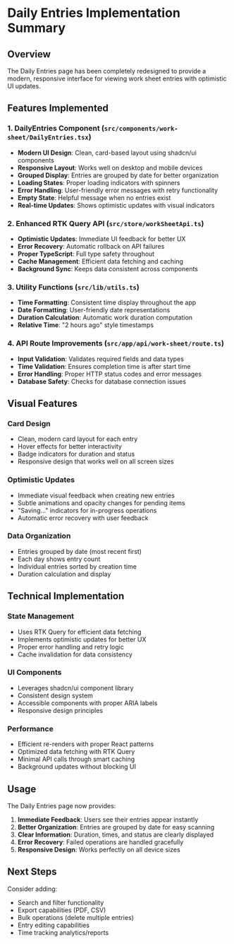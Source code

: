 # Daily Entries Implementation Summary

## Overview

The Daily Entries page has been completely redesigned to provide a modern, responsive interface for viewing work sheet entries with optimistic UI updates.

## Features Implemented

### 1. DailyEntries Component (`src/components/work-sheet/DailyEntries.tsx`)

- **Modern UI Design**: Clean, card-based layout using shadcn/ui components
- **Responsive Layout**: Works well on desktop and mobile devices
- **Grouped Display**: Entries are grouped by date for better organization
- **Loading States**: Proper loading indicators with spinners
- **Error Handling**: User-friendly error messages with retry functionality
- **Empty State**: Helpful message when no entries exist
- **Real-time Updates**: Shows optimistic updates with visual indicators

### 2. Enhanced RTK Query API (`src/store/workSheetApi.ts`)

- **Optimistic Updates**: Immediate UI feedback for better UX
- **Error Recovery**: Automatic rollback on API failures
- **Proper TypeScript**: Full type safety throughout
- **Cache Management**: Efficient data fetching and caching
- **Background Sync**: Keeps data consistent across components

### 3. Utility Functions (`src/lib/utils.ts`)

- **Time Formatting**: Consistent time display throughout the app
- **Date Formatting**: User-friendly date representations
- **Duration Calculation**: Automatic work duration computation
- **Relative Time**: "2 hours ago" style timestamps

### 4. API Route Improvements (`src/app/api/work-sheet/route.ts`)

- **Input Validation**: Validates required fields and data types
- **Time Validation**: Ensures completion time is after start time
- **Error Handling**: Proper HTTP status codes and error messages
- **Database Safety**: Checks for database connection issues

## Visual Features

### Card Design

- Clean, modern card layout for each entry
- Hover effects for better interactivity
- Badge indicators for duration and status
- Responsive design that works well on all screen sizes

### Optimistic Updates

- Immediate visual feedback when creating new entries
- Subtle animations and opacity changes for pending items
- "Saving..." indicators for in-progress operations
- Automatic error recovery with user feedback

### Data Organization

- Entries grouped by date (most recent first)
- Each day shows entry count
- Individual entries sorted by creation time
- Duration calculation and display

## Technical Implementation

### State Management

- Uses RTK Query for efficient data fetching
- Implements optimistic updates for better UX
- Proper error handling and retry logic
- Cache invalidation for data consistency

### UI Components

- Leverages shadcn/ui component library
- Consistent design system
- Accessible components with proper ARIA labels
- Responsive design principles

### Performance

- Efficient re-renders with proper React patterns
- Optimized data fetching with RTK Query
- Minimal API calls through smart caching
- Background updates without blocking UI

## Usage

The Daily Entries page now provides:

1. **Immediate Feedback**: Users see their entries appear instantly
2. **Better Organization**: Entries are grouped by date for easy scanning
3. **Clear Information**: Duration, times, and status are clearly displayed
4. **Error Recovery**: Failed operations are handled gracefully
5. **Responsive Design**: Works perfectly on all device sizes

## Next Steps

Consider adding:

- Search and filter functionality
- Export capabilities (PDF, CSV)
- Bulk operations (delete multiple entries)
- Entry editing capabilities
- Time tracking analytics/reports
